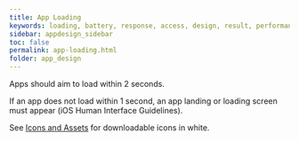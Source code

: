 ```yaml
---
title: App Loading
keywords: loading, battery, response, access, design, result, performance, action, default
sidebar: appdesign_sidebar
toc: false
permalink: app-loading.html
folder: app_design 
---
```


Apps should aim to load within 2 seconds.
 
If an app does not load within 1 second, an app landing or loading screen must appear (iOS Human Interface Guidelines).  

See [Icons and Assets](/icons-assets.html) for downloadable icons in white.